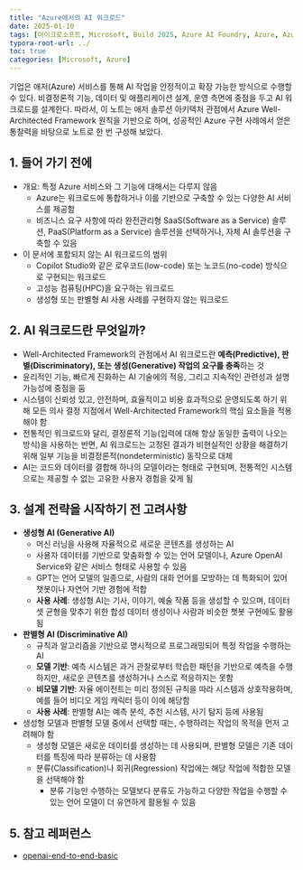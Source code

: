 ```yaml
---
title: "Azure에서의 AI 워크로드"
date: 2025-01-10
tags: [마이크로소프트, Microsoft, Build 2025, Azure AI Foundry, Azure, Azure AI Foundry SDK, Azure OpenAI Studio, Azure OpenAI Service, Azure Machine Learning, Azure App Service, Azure Key Vault, Azure Monitor AI Workload]
typora-root-url: ../
toc: true
categories: [Microsoft, Azure]
---
```


기업은 애저(Azure) 서비스를 통해 AI 작업을 안정적이고 확장 가능한 방식으로 수행할 수 있다. 비결정론적 기능, 데이터 및 애플리케이션 설계, 운영 측면에 중점을 두고 AI 워크로드를 설계한다. 따라서, 이 노트는 애저 솔루션 아키텍처 관점에서 Azure Well-Architected Framework 원칙을 기반으로 하며, 성공적인 Azure 구현 사례에서 얻은 통찰력을 바탕으로 노트로 한 번 구성해 보았다. 



## 1. 들어 가기 전에

* 개요: 특정 Azure 서비스와 그 기능에 대해서는 다루지 않음
  * Azure는 워크로드에 통합하거나 이를 기반으로 구축할 수 있는 다양한 AI 서비스를 제공함
  * 비즈니스 요구 사항에 따라 완전관리형 SaaS(Software as a Service) 솔루션, PaaS(Platform as a Service) 솔루션을 선택하거나, 자체 AI 솔루션을 구축할 수 있음 
* 이 문서에 포함되지 않는 AI 워크로드의 범위 
  * Copilot Studio와 같은 로우코드(low-code) 또는 노코드(no-code) 방식으로 구현되는 워크로드
  * 고성능 컴퓨팅(HPC)을 요구하는 워크로드
  * 생성형 또는 판별형 AI 사용 사례를 구현하지 않는 워크로드



## 2. AI 워크로드란 무엇일까?

* Well-Architected Framework의 관점에서 AI 워크로드란 **예측(Predictive), 판별(Discriminatory), 또는 생성(Generative) 작업의 요구를 충족**하는 것
* 윤리적인 기능, 빠르게 진화하는 AI 기술에의 적응, 그리고 지속적인 관련성과 설명 가능성에 중점을 둠
* 시스템이 신뢰성 있고, 안전하며, 효율적이고 비용 효과적으로 운영되도록 하기 위해 모든 의사 결정 지점에서 Well-Architected Framework의 핵심 요소들을 적용해야 함
* 전통적인 워크로드와 달리, 결정론적 기능(입력에 대해 항상 동일한 출력이 나오는 방식)을 사용하는 반면, AI 워크로드는 고정된 결과가 비현실적인 상황을 해결하기 위해 일부 기능을 비결정론적(nondeterministic) 동작으로 대체
*  AI는 코드와 데이터를 결합해 하나의 모델이라는 형태로 구현되며, 전통적인 시스템으로는 제공할 수 없는 고유한 사용자 경험을 갖게 됨



## 3. 설계 전략을 시작하기 전 고려사항

* **생성형 AI (Generative AI)**
  * 머신 러닝을 사용해 자율적으로 새로운 콘텐츠를 생성하는 AI
  * 사용자 데이터를 기반으로 맞춤화할 수 있는 언어 모델이나, Azure OpenAI Service와 같은 서비스 형태로 사용할 수 있음
  * GPT는 언어 모델의 일종으로, 사람의 대화 언어를 모방하는 데 특화되어 있어 챗봇이나 자연어 기반 경험에 적합
  * **사용 사례**: 생성형 AI는 기사, 이야기, 예술 작품 등을 생성할 수 있으며, 데이터셋 균형을 맞추기 위한 합성 데이터 생성이나 사람과 비슷한 챗봇 구현에도 활용됨
* **판별형 AI (Discriminative AI)**
  * 규칙과 알고리즘을 기반으로 명시적으로 프로그래밍되어 특정 작업을 수행하는 AI
  * **모델 기반**: 예측 시스템은 과거 관찰로부터 학습한 패턴을 기반으로 예측을 수행하지만, 새로운 콘텐츠를 생성하거나 스스로 적응하지는 못함
  * **비모델 기반**: 자율 에이전트는 미리 정의된 규칙을 따라 시스템과 상호작용하며, 예를 들어 비디오 게임 캐릭터 등이 이에 해당함
  * **사용 사례**: 판별형 AI는 예측 분석, 추천 시스템, 사기 탐지 등에 사용됨
* 생성형 모델과 판별형 모델 중에서 선택할 때는, 수행하려는 작업의 목적을 먼저 고려해야 함
  * 생성형 모델은 새로운 데이터를 생성하는 데 사용되며, 판별형 모델은 기존 데이터를 특징에 따라 분류하는 데 사용함
  * 분류(Classification)나 회귀(Regression) 작업에는 해당 작업에 적합한 모델을 선택해야 함
    * 분류 기능만 수행하는 모델보다 분류도 가능하고 다양한 작업을 수행할 수 있는 언어 모델이 더 유연하게 활용될 수 있음





## 5. 참고 레퍼런스

* [openai-end-to-end-basic](https://github.com/Azure-Samples/openai-end-to-end-basic)